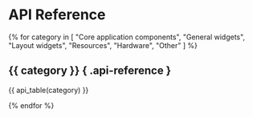 # API Reference

{% for category in [
	"Core application components",
	"General widgets",
	"Layout widgets",
	"Resources",
	"Hardware",
	"Other"
] %}
## {{ category }} { .api-reference }

{{ api_table(category) }}

{% endfor %}
